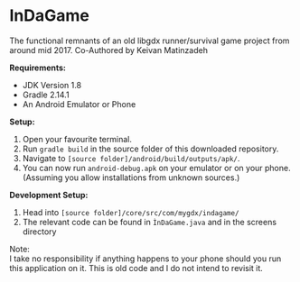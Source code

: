 # InDaGame
The functional remnants of an old libgdx runner/survival game project from around mid 2017.
Co-Authored by Keivan Matinzadeh

**Requirements:**
* JDK Version 1.8
* Gradle 2.14.1
* An Android Emulator or Phone

**Setup:**
1) Open your favourite terminal.
2) Run `gradle build` in the source folder of this downloaded repository.
3) Navigate to `[source folder]/android/build/outputs/apk/`.
4) You can now run `android-debug.apk` on your emulator or on your phone. (Assuming you allow installations from unknown sources.)

**Development Setup:**
1) Head into `[source folder]/core/src/com/mygdx/indagame/`
2) The relevant code can be found in `ÌnDaGame.java` and in the screens directory

Note:<br>
I take no responsibility if anything happens to your phone should you run this application on it. 
This is old code and I do not intend to revisit it. 
